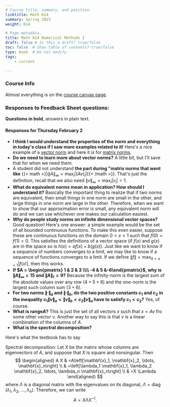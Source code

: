 ```yaml
---
# Course title, summary, and position.
linktitle: Math 614
summary: Spring 2023
weight: 614

# Page metadata.
title: Math 614 Numerical Methods I
draft: false # Is this a draft? true/false
toc: false  # Show table of contents? true/false
type: book  # Do not modify.
tags: 
    - current

---
```


### Course Info
Almost everything is on the [course canvas page](https://njit.instructure.com/courses/27879).

### Responses to Feedback Sheet questions:
**Questions in bold**, answers in plain text.

#### Responses for Thursday February 2

* **I think I would understand the properties of the norm and everything in today's class if I saw more examples related to it!** Here's a nice example of a [vector norm](https://mathworld.wolfram.com/VectorNorm.html) and here it is for [matrix norms](https://en.wikipedia.org/wiki/Matrix_norm).
* **Do we need to learn more about vector norms?** A little bit, but I'll save that for when we need them.
* A student did not understand **the part during "matrix norms that went like**  {{< math >}}$\lVert A \rVert_\infty = \max_i |{(Av)}_i|${{< /math >}}. That's just the definition, recall that we also need $\lVert v \rVert_\infty = \max_i |v_i| = 1$.
* **What do equivalent norms mean in application? How should I understand it?** Basically the important thing to realize that if two norms are equivalent, then small things in one norm are small in the other, and large things in one norm are large in the other. Therefore, when we want to show that our approximation error is small, any equivalent norm will do and we can use whichever one makes our calculation easiest.
* **Why do people study norms on infinite dimensional vector spaces?** Good question! Here's one answer: a simple example would be the set of all bounded continuous functions. To make this even easier, suppose these are continuous functions on the domain $0<x<1$ such that $f(0)=f(1)=0$. This satisfies the definitions of a vector space (if $f(x)$ and $g(x)$ are in the space so is $h(x)=af(x)+b(g(x)$). Just like we want to know if a sequence of numbers converges to a limit, we may like to know if a sequence of functions converges to a limit.  If we define $\lVert f \rVert = \max_{0<x<1}|f(x)|$, then this works.
* **If $A = \begin{pmatrix} 1 & 2 & 3 \\\\ -4 & 5 &-6\end{pmatrix}$, why is $\lVert A \rVert_\infty = 15$ and $\lVert A \rVert_1 = 9$?** Because the infinity-norm is the largest sum of the absolute values over any row ($4+5+6$) and the one-norm is the largest such column sum ($3+6$).
* **For two norms $\lVert \cdot \rVert_a$ and $\lVert \cdot \rVert_b$, do the two positive constants $c_1$ and $c_2$ in the inequality $c_1\lVert v \rVert_a < \lVert v \rVert_b < c_2\lVert v \rVert_a$ have to satisfy $c_1<c_2$?** Yes, of course.
* **What is $\text{range}A$?** This is just the set of all vectors $x$ such that $x = Av$ fro some other vector $v$. Another way to say this is that $v$ is a linear combination of the columns of $A$.
* **What is the spectral decomposition?**

Here's what the textbook has to say

Spectral decomposition: Let $X$ be the matrix whose columns are eigenvectors of $A$, and suppose that $X$ is square and nonsingular. Then
$$
\begin{aligned}
A X & =A\left[\mathbf{x}_1, \mathbf{x}_2, \ldots, \mathbf{x}_n\right] \\
& =\left[\lambda_1 \mathbf{x}_1, \lambda_2 \mathbf{x}_2, \ldots, \lambda_n \mathbf{x}_n\right] \\
& =X \Lambda
\end{aligned}
$$
where $\Lambda$ is a diagonal matrix with the eigenvalues on its diagonal, $\Lambda=\operatorname{diag}\left(\lambda_1, \lambda_2\right.$, $\left.\ldots, \lambda_n\right)$. Therefore, we can write
$$
A=X \Lambda X^{-1} \text {. }
$$